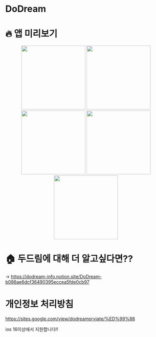# DoDream
# 🔥 앱 미리보기
<p align="center">
<img src="https://user-images.githubusercontent.com/108478436/213082367-b589bec1-10b3-4302-99c6-912e6e768bfd.jpg" width="200">
<img src="https://user-images.githubusercontent.com/108478436/213082724-21f79619-06b5-48b7-876f-2735de1f369a.jpg" width="200">
<img src="https://user-images.githubusercontent.com/108478436/213082831-cf095d16-eefb-4262-891a-9dd13af9fcee.jpg" width="200">
<img src="https://user-images.githubusercontent.com/108478436/213082880-fb6dc34d-0f81-4335-82a2-b345c4519064.jpg" width="200">
<img src="https://user-images.githubusercontent.com/108478436/213082931-0ed44142-32ac-45a8-986f-c40a97324862.jpg" width="200">
</p>

# 🏠 두드림에 대해 더 알고싶다면??
-> https://dodream-info.notion.site/DoDream-b086ae6dcf36490395eccea5fde0cb97

# 개인정보 처리방침
https://sites.google.com/view/dodreamprviate/%ED%99%88

ios 16이상에서 지원합니다!!
